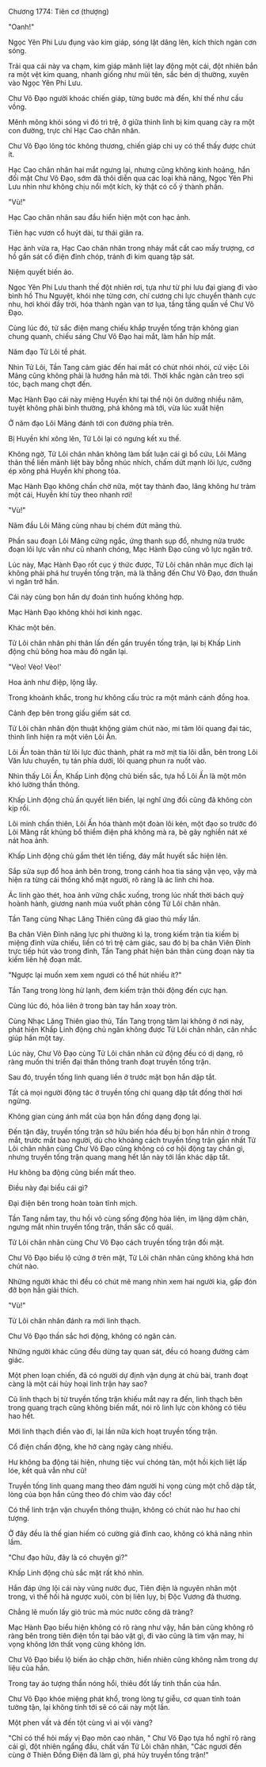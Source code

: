 




Chương 1774: Tiên cơ (thượng)


"Oanh!"

Ngọc Yên Phi Lưu đụng vào kim giáp, sóng lật dâng lên, kích thích ngàn cơn sóng.

Trải qua cái này va chạm, kim giáp mãnh liệt lay động một cái, đột nhiên bắn ra một vệt kim quang, nhanh giống như mũi tên, sắc bén dị thường, xuyên vào Ngọc Yên Phi Lưu.

Chư Vô Đạo người khoác chiến giáp, từng bước mà đến, khí thế như cầu vồng.

Mênh mông khói sóng vì đó trì trệ, ở giữa thình lình bị kim quang cày ra một con đường, trực chỉ Hạc Cao chân nhân.

Chư Vô Đạo lông tóc không thương, chiến giáp chi uy có thể thấy được chút ít.

Hạc Cao chân nhân hai mắt ngưng lại, nhưng cũng không kinh hoảng, hắn đối mặt Chư Vô Đạo, sớm đã thôi diễn qua các loại khả năng, Ngọc Yên Phi Lưu nhìn như không chịu nổi một kích, kỳ thật có cố ý thành phần.

"Vù!"

Hạc Cao chân nhân sau đầu hiển hiện một con hạc ảnh.

Tiên hạc vươn cổ huýt dài, tư thái giãn ra.

Hạc ảnh vừa ra, Hạc Cao chân nhân trong nháy mắt cất cao mấy trượng, cơ hồ gần sát cổ điện đỉnh chóp, tránh đi kim quang tập sát.

Niệm quyết biến ảo.

Ngọc Yên Phi Lưu thanh thế đột nhiên rơi, tựa như từ phi lưu đại giang đi vào bình hồ Thu Nguyệt, khói nhẹ từng cơn, chí cương chi lực chuyển thành cực nhu, hơi khói đầy trời, hóa thành ngàn vạn tơ lụa, tầng tầng quấn về Chư Vô Đạo.

Cùng lúc đó, tử sắc điện mang chiếu khắp truyền tống trận không gian chung quanh, chiếu sáng Chư Vô Đạo hai mắt, làm hắn híp mắt.

Năm đạo Tử Lôi tề phát.

Nhìn Tử Lôi, Tần Tang cảm giác đến hai mắt có chút nhói nhói, cứ việc Lôi Mãng cũng không phải là hướng hắn mà tới. Thời khắc ngàn cân treo sợi tóc, bạch mang chợt đến.

Mạc Hành Đạo cái này miệng Huyền khí tại thể nội ôn dưỡng nhiều năm, tuyệt không phải bình thường, phá không mà tới, vừa lúc xuất hiện

Ở năm đạo Lôi Mãng đánh tới con đường phía trên.

Bị Huyền khí xông lên, Tử Lôi lại có ngưng kết xu thế.

Không ngờ, Tử Lôi chân nhân không làm bất luận cái gì bổ cứu, Lôi Mãng thân thể liền mãnh liệt bày bỗng nhúc nhích, chấm dứt mạnh lôi lực, cưỡng ép xông phá Huyền khí phong tỏa.

Mạc Hành Đạo không chần chờ nữa, một tay thành đao, lăng không hư trảm một cái, Huyền khí tùy theo nhanh rơi!

"Vù!"

Năm đầu Lôi Mãng cùng nhau bị chém đứt mãng thủ.

Phần sau đoạn Lôi Mãng cứng ngắc, ứng thanh sụp đổ, nhưng nửa trước đoạn lôi lực vẫn như cũ nhanh chóng, Mạc Hành Đạo cũng vô lực ngăn trở.

Lúc này, Mạc Hành Đạo rốt cục ý thức được, Tử Lôi chân nhân mục đích lại không phải phá hư truyền tống trận, mà là thẳng đến Chư Vô Đạo, đơn thuần vì ngăn trở hắn.

Cái này cùng bọn hắn dự đoán tình huống không hợp.

Mạc Hành Đạo không khỏi hơi kinh ngạc.

Khác một bên.

Tử Lôi chân nhân phi thân lấn đến gần truyền tống trận, lại bị Khấp Linh động chủ bông hoa màu đỏ ngăn lại.

"Vèo! Vèo! Vèo!'

Hoa ảnh như điệp, lộng lẫy.

Trong khoảnh khắc, trong hư không cấu trúc ra một mảnh cánh đồng hoa.

Cảnh đẹp bên trong giấu giếm sát cơ.

Tử Lôi chân nhân độn thuật không giảm chút nào, mi tâm lôi quang đại tác, thình lình hiện ra một viên Lôi Ấn.

Lôi Ấn toàn thân từ lôi lực đúc thành, phát ra mờ mịt tia lôi dẫn, bên trong Lôi Văn lưu chuyển, tụ tán phía dưới, lôi quang phun ra nuốt vào.

Nhìn thấy Lôi Ấn, Khấp Linh động chủ biến sắc, tựa hồ Lôi Ấn là một môn khó lường thần thông.

Khấp Linh động chủ ấn quyết liên biến, lại nghĩ ứng đối cũng đã không còn kịp rồi.

Lôi minh chấn thiên, Lôi Ấn hóa thành một đoàn lôi kén, một đạo so trước đó Lôi Mãng rất khủng bố thiểm điện phá không mà ra, bẻ gãy nghiền nát xé nát hoa ảnh.

Khấp Linh động chủ gầm thét lên tiếng, đáy mắt huyết sắc hiện lên.

Sắp sửa sụp đổ hoa ảnh bên trong, trong cánh hoa tia sáng vặn vẹo, vậy mà hiện ra từng cái thống khổ mặt người, rõ ràng là ác linh chi hoa.

Ác linh gào thét, hoa ảnh vững chắc xuống, trong lúc nhất thời bách quỷ hoành hành, giương nanh múa vuốt phản công Tử Lôi chân nhân.

Tần Tang cùng Nhạc Lăng Thiên cũng đã giao thủ mấy lần.

Ba chân Viên Đỉnh năng lực phi thường kì lạ, trong kiếm trận tia kiếm bị miệng đỉnh vừa chiếu, liền có trì trệ cảm giác, sau đó bị ba chân Viên Đỉnh trực tiếp hút vào trong đỉnh, Tần Tang phát hiện bản thân cùng đoạn này tia kiếm liên hệ đoạn mất.

"Ngược lại muốn xem xem ngươi có thể hút nhiều ít?"

Tần Tang trong lòng hừ lạnh, đem kiếm trận thôi động đến cực hạn.

Cùng lúc đó, hỏa liên ở trong bàn tay hắn xoay tròn.

Cùng Nhạc Lăng Thiên giao thủ, Tần Tang trọng tâm lại không ở nơi này, phát hiện Khấp Linh động chủ ngăn không được Tử Lôi chân nhân, cân nhắc giúp hắn một tay.

Lúc này, Chư Vô Đạo cùng Tử Lôi chân nhân cử động đều có dị dạng, rõ ràng muốn thi triển đại thần thông tranh đoạt truyền tống trận.

Sau đó, truyền tống linh quang liền ở trước mặt bọn hắn dập tắt.

Tất cả mọi người động tác ở truyền tống chi quang dập tắt đồng thời hơi ngừng.

Không gian cùng ánh mắt của bọn hắn đồng dạng đọng lại.

Đến tận đây, truyền tống trận sở hữu biến hóa đều bị bọn hắn nhìn ở trong mắt, trước mắt bao người, dù cho khoảng cách truyền tống trận gần nhất Tử Lôi chân nhân cùng Chư Vô Đạo cũng không có cơ hội động tay chân gì, nhưng truyền tống trận quang mang hết lần này tới lần khác dập tắt.

Hư không ba động cũng biến mất theo.

Điều này đại biểu cái gì?

Đại điện bên trong hoàn toàn tĩnh mịch.

Tần Tang nắm tay, thu hồi vô cùng sống động hỏa liên, im lặng dậm chân, ngưng mắt nhìn truyền tống trận, thần sắc cổ quái.

Tử Lôi chân nhân cùng Chư Vô Đạo cách truyền tống trận đối mặt.

Chư Vô Đạo biểu lộ cứng ở trên mặt, Tử Lôi chân nhân cũng không khá hơn chút nào.

Những người khác thì đều có chút mê mang nhìn xem hai người kia, gấp đón đỡ bọn hắn giải thích.

"Vù!"

Tử Lôi chân nhân đánh ra mới linh thạch.

Chư Vô Đạo thần sắc hơi động, không có ngăn cản.

Những người khác cũng đều dừng tay quan sát, đều có hoang đường cảm giác.

Một phen loạn chiến, đã có người dự định vận dụng át chủ bài, tranh đoạt càng là một cái hủy hoại linh trận hay sao?

Cũ linh thạch bị từ truyền tống trận khiếu mắt nạy ra đến, linh thạch bên trong quang trạch cũng không biến mất, nói rõ linh lực còn không có tiêu hao hết.

Mới linh thạch điền vào đi, lại lần nữa kích hoạt truyền tống trận.

Cổ điện chấn động, khe hở càng ngày càng nhiều.

Hư không ba động tái hiện, nhưng tiệc vui chóng tàn, một hồi kịch liệt lấp lóe, kết quả vẫn như cũ!

Truyền tống linh quang mang theo đám người hi vọng cùng một chỗ dập tắt, lòng của bọn hắn cũng theo đó chìm vào đáy cốc!

Có thể linh trận vận chuyển thông thuận, không có chút nào hư hao chi tượng.

Ở đây đều là thế gian hiếm có cường giả đỉnh cao, không có khả năng nhìn lầm.

"Chư đạo hữu, đây là có chuyện gì?"

Khấp Linh động chủ sắc mặt rất khó nhìn.

Hắn đáp ứng lội cái này vũng nước đục, Tiên điện là nguyên nhân một trong, vì thế hối hả ngược xuôi, còn bị liên lụy, bị Độc Vương đả thương.

Chẳng lẽ muốn lấy giỏ trúc mà múc nước công dã tràng?

Mạc Hành Đạo biểu hiện không có rõ ràng như vậy, hắn bản cũng không rõ ràng bên trong tiên điện tồn tại bảo vật gì, đi vào cũng là tìm vận may, hi vọng không lớn thất vọng cũng không lớn.

Chư Vô Đạo biểu lộ biến ảo chập chờn, hiển nhiên cũng không nằm trong dự liệu của hắn.

Trong tay áo tượng thần nóng hổi, thiêu đốt lấy tinh thần của hắn.

Chư Vô Đạo khóe miệng phát khổ, trong lòng tự giễu, cơ quan tính toán tường tận, lại không tính tới sẽ có cái này một lần.

Một phen vất vả đến tột cùng vì ai vội vàng?

"Chỉ có thể hỏi mấy vị Đạo môn cao nhân, " Chư Vô Đạo tựa hồ nghĩ rõ ràng cái gì, đột nhiên ngẩng đầu, chất vấn Tử Lôi chân nhân, "Các ngươi đến cùng ở Thiên Đồng Điện đã làm gì, phá hủy truyền tống trận!"





